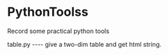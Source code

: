 # PythonToolss
Record some practical python tools


table.py  ----  give a two-dim table and get html string.
